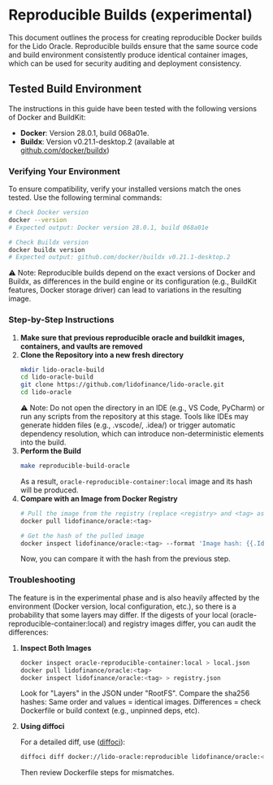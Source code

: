 # Reproducible Builds (experimental)

This document outlines the process for creating reproducible Docker builds for the Lido Oracle. 
Reproducible builds ensure that the same source code and build environment consistently produce identical 
container images, which can be used for security auditing and deployment consistency.

## Tested Build Environment

The instructions in this guide have been tested with the following versions of Docker and BuildKit:

- **Docker**: Version 28.0.1, build 068a01e.
- **Buildx**: Version v0.21.1-desktop.2 (available at [github.com/docker/buildx](https://github.com/docker/buildx))

### Verifying Your Environment

To ensure compatibility, verify your installed versions match the ones tested. Use the following terminal commands:

```bash
# Check Docker version
docker --version
# Expected output: Docker version 28.0.1, build 068a01e

# Check Buildx version
docker buildx version
# Expected output: github.com/docker/buildx v0.21.1-desktop.2
```

⚠️ Note: Reproducible builds depend on the exact versions of Docker and Buildx, as differences in the build engine or
its configuration (e.g., BuildKit features, Docker storage driver) can lead to variations in the resulting image.

### Step-by-Step Instructions
1. **Make sure that previous reproducible oracle and buildkit images, containers, and vaults are removed**
2. **Clone the Repository into a new fresh directory**
   ```bash
   mkdir lido-oracle-build
   cd lido-oracle-build
   git clone https://github.com/lidofinance/lido-oracle.git
   cd lido-oracle
   ```
   ⚠️ Note: Do not open the directory in an IDE (e.g., VS Code, PyCharm) or run any scripts from the repository at 
   this stage. Tools like IDEs may generate hidden files (e.g., .vscode/, .idea/) or trigger automatic 
   dependency resolution, which can introduce non-deterministic elements into the build.
3. **Perform the Build**
   ```bash
   make reproducible-build-oracle
   ```
   As a result, `oracle-reproducible-container:local` image and its hash will be produced.
4. **Compare with an Image from Docker Registry**
   ```bash
   # Pull the image from the registry (replace <registry> and <tag> as needed)
   docker pull lidofinance/oracle:<tag>
   
   # Get the hash of the pulled image
   docker inspect lidofinance/oracle:<tag> --format 'Image hash: {{.Id}}'
   ```
   Now, you can compare it with the hash from the previous step.

### Troubleshooting

The feature is in the experimental phase and is also heavily affected by the environment 
(Docker version, local configuration, etc.), so there is a probability that some layers may differ.
If the digests of your local (oracle-reproducible-container:local) and registry images differ, 
you can audit the differences:

1. **Inspect Both Images**
   ```bash
   docker inspect oracle-reproducible-container:local > local.json
   docker pull lidofinance/oracle:<tag>
   docker inspect lidofinance/oracle:<tag> > registry.json
   ```
   Look for "Layers" in the JSON under "RootFS". Compare the sha256 hashes:
   Same order and values = identical images.
   Differences = check Dockerfile or build context (e.g., unpinned deps, etc).
2. **Using diffoci**

   For a detailed diff, use ([diffoci](https://github.com/reproducible-containers/diffoci)):
   ```bash
   diffoci diff docker://lido-oracle:reproducible lidofinance/oracle:<tag>
   ```
   Then review Dockerfile steps for mismatches.